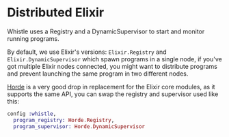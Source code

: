 # Distributed Elixir

Whistle uses a Registry and a DynamicSupervisor to start and monitor running programs.

By default, we use Elixir's versions: `Elixir.Registry` and `Elixir.DynamicSupervisor` which spawn programs in a single node, if you've got multiple Elixir nodes connected, you might want to distribute programs and prevent launching the same program in two different nodes.

[Horde](https://github.com/derekkraan/horde) is a very good drop in replacement for the Elixir core modules, as it supports the same API, you can swap the registry and supervisor used like this:


```elixir
config :whistle,
  program_registry: Horde.Registry,
  program_supervisor: Horde.DynamicSupervisor
```
